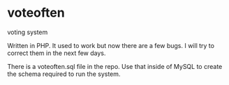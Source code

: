 voteoften
=========

voting system

Written in PHP.  It used to work but now there are a few bugs.  I will try to correct them in the next few days.

There is a voteoften.sql file in the repo.  Use that inside of MySQL to create the schema required to run the system.


